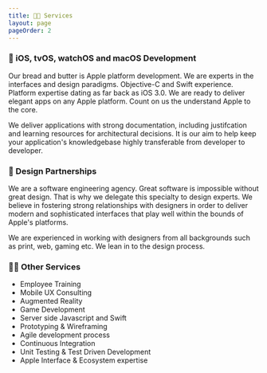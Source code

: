 ```yaml
---
title: 👨‍💻 Services
layout: page
pageOrder: 2
---
```


### 📱 iOS, tvOS, watchOS and macOS Development

Our bread and butter is Apple platform development. We are experts in the interfaces and design paradigms. Objective-C and Swift experience. Platform expertise dating as far back as iOS 3.0. We are ready to deliver elegant apps on any Apple platform. Count on us the understand Apple to the core.

We deliver applications with strong documentation, including justifcation and learning resources for architectural decisions. It is our aim to help keep your application's knowledgebase highly transferable from developer to developer.

### 🎨 Design Partnerships

We are a software engineering agency. Great software is impossible without great design. That is why we delegate this specialty to design experts. We believe in fostering strong relationships with designers in order to deliver modern and sophisticated interfaces that play well within the bounds of Apple's platforms.

We are experienced in working with designers from all backgrounds such as print, web, gaming etc. We lean in to the design process.

### 👩‍💻 Other Services
- Employee Training
- Mobile UX Consulting
- Augmented Reality
- Game Development
- Server side Javascript and Swift
- Prototyping &amp; Wireframing
- Agile development process
- Continuous Integration
- Unit Testing &amp; Test Driven Development
- Apple Interface &amp; Ecosystem expertise
